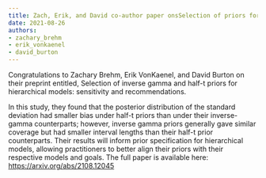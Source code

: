 ```yaml
---
title: Zach, Erik, and David co-author paper onsSelection of priors for hierarchical models.
date: 2021-08-26
authors:
- zachary_brehm
- erik_vonkaenel
- david_burton
---
```


Congratulations to Zachary Brehm, Erik VonKaenel, and David Burton on their preprint entitled, Selection of inverse gamma and half-t priors for hierarchical models: sensitivity and recommendations.


<!--more-->

In this study, they found that the posterior distribution of the standard deviation had smaller bias under half-t priors than under their inverse-gamma counterparts; however, inverse gamma priors generally gave similar coverage but had smaller interval lengths than their half-t prior counterparts. Their results will inform prior specification for hierarchical models, allowing practitioners to better align their priors with their respective models and goals. The full paper is available here: https://arxiv.org/abs/2108.12045